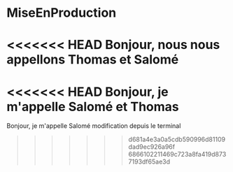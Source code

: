# MiseEnProduction
<<<<<<< HEAD
Bonjour, nous nous appellons Thomas et Salomé
=======
<<<<<<< HEAD
Bonjour, je m'appelle Salomé et Thomas
=======
Bonjour, je m'appelle Salomé
modification depuis le terminal
>>>>>>> d681a4e3a0a5cdb590996d81109dad9ec926a96f
>>>>>>> 6866102211469c723a8fa419d8737193df65ae3d
